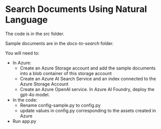 # Search Documents Using Natural Language

The code is in the _src_ folder.

Sample documents are in the _docs-to-search_ folder.

You will need to:

- In Azure:
    - Create an Azure Storage account and add the sample documents into a blob container of this storage account
    - Create an Azure AI Search Service and an index connected to the Azure Storage Account
    - Create an Azure OpenAI service. In Azure AI Foundry, deploy the gpt-4o model.
- In the code:
    - Rename config-sample.py to config.py
    - update values in config.py corresponding to the assets created in Azure
- Run app.py
